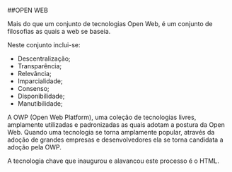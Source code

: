 ##OPEN WEB

Mais do que um conjunto de tecnologias Open Web, é um conjunto de filosofias as quais a web se baseia.

Neste conjunto inclui-se:

- Descentralização;
- Transparência;
- Relevância;
- Imparcialidade;
- Consenso;
- Disponibilidade;
- Manutibilidade;

<!-- Ref
http://codinginparadise.org/weblog/2008/04/what's-open-web-and-why-is-it-important.html
http://tantek.com/2010/281/b1/what-is-the-open-web
-->

A OWP (Open Web Platform), uma coleção de tecnologias livres, amplamente utilizadas e padronizadas as quais adotam a postura da Open Web. Quando uma tecnologia se torna amplamente popular, através da adoção de grandes empresas e desenvolvedores ela se torna candidata a adoção pela OWP. 

A tecnologia chave que inaugurou e alavancou este processo é o HTML. 
